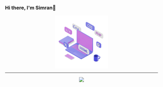 ### Hi there, I'm Simran👋 

<div align="center">
  <img src="languages.gif" width="175" align="center">
</div>
<hr>
  <div align="center"><img src="https://media.tenor.com/FYR6iAkCCPQAAAAi/christmas-lights.gif"/></div>





<!--
**simrank13/simrank13** is a ✨ _special_ ✨ repository because its `README.md` (this file) appears on your GitHub profile.

Here are some ideas to get you started:

- 🔭 I’m currently working on ...
- 🌱 I’m currently learning ...
- 👯 I’m looking to collaborate on ...
- 🤔 I’m looking for help with ...
- 💬 Ask me about ...
- 📫 How to reach me: ...
- 😄 Pronouns: ...
- ⚡ Fun fact: ...
-->

